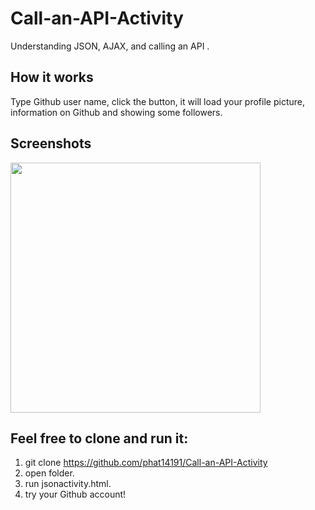 # Call-an-API-Activity
Understanding JSON, AJAX, and calling an API .

## How it works
 Type Github user name, click the button, it will load your profile picture, information on Github and showing some followers.

## Screenshots
 <img src="https://s3-us-west-1.amazonaws.com/phat14191/API2.png" width="400x"/>

## Feel free to clone and run it:
1) git clone https://github.com/phat14191/Call-an-API-Activity
2) open folder.
3) run jsonactivity.html.
4) try your Github account! 
